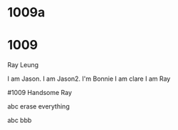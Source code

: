 
# 1009a

# 1009
Ray Leung

I am Jason.
I am Jason2.
I'm Bonnie
I am clare
I am Ray

#1009
Handsome Ray

abc
erase everything

abc
bbb
